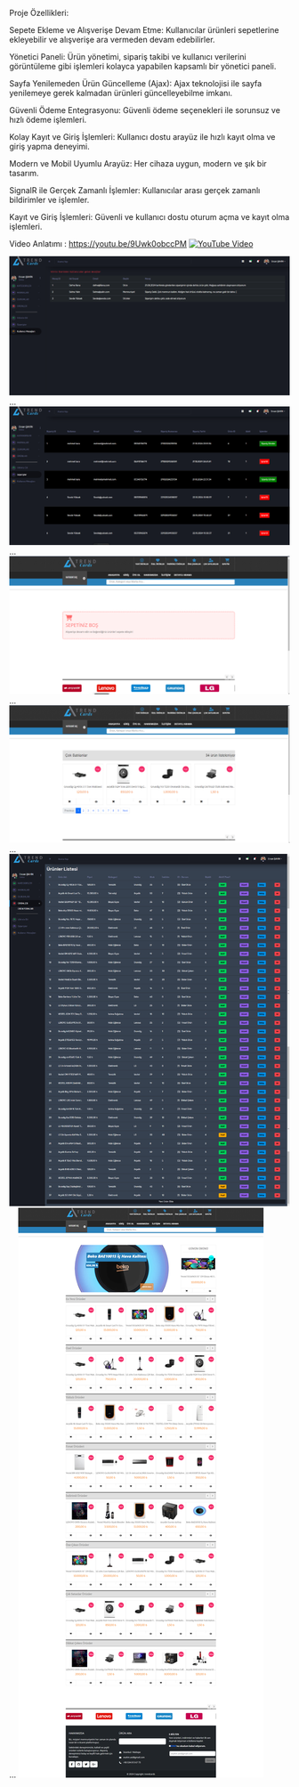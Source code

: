 Proje Özellikleri:

Sepete Ekleme ve Alışverişe Devam Etme: Kullanıcılar ürünleri sepetlerine ekleyebilir ve alışverişe ara vermeden devam edebilirler.

Yönetici Paneli: Ürün yönetimi, sipariş takibi ve kullanıcı verilerini görüntüleme gibi işlemleri kolayca yapabilen kapsamlı bir yönetici paneli.

Sayfa Yenilemeden Ürün Güncelleme (Ajax): Ajax teknolojisi ile sayfa yenilemeye gerek kalmadan ürünleri güncelleyebilme imkanı.

Güvenli Ödeme Entegrasyonu: Güvenli ödeme seçenekleri ile sorunsuz ve hızlı ödeme işlemleri.

Kolay Kayıt ve Giriş İşlemleri: Kullanıcı dostu arayüz ile hızlı kayıt olma ve giriş yapma deneyimi.

Modern ve Mobil Uyumlu Arayüz: Her cihaza uygun, modern ve şık bir tasarım.

SignalR ile Gerçek Zamanlı İşlemler: Kullanıcılar arası gerçek zamanlı bildirimler ve işlemler.

Kayıt ve Giriş İşlemleri: Güvenli ve kullanıcı dostu oturum açma ve kayıt olma işlemleri.

Video Anlatımı : https://youtu.be/9Uwk0obccPM
[![YouTube Video](https://img.youtube.com/vi/9Uwk0obccPM/0.jpg)](https://www.youtube.com/watch?v=9Uwk0obccPM)



![Ekran Görüntüsü](https://github.com/ercansahin16/e-commerce-X/blob/main/img/Ekran%20g%C3%B6r%C3%BCnt%C3%BCs%C3%BC%202024-10-22%20153916.png?raw=true)
...
![Ekran Görüntüsü](https://github.com/ercansahin16/e-commerce-X/blob/main/img/Ekran%20g%C3%B6r%C3%BCnt%C3%BCs%C3%BC%202024-10-22%20153937.png?raw=true)
...
![Ekran Görüntüsü](https://github.com/ercansahin16/e-commerce-X/blob/main/img/Ekran%20g%C3%B6r%C3%BCnt%C3%BCs%C3%BC%202024-10-22%20154045.png?raw=true)
...
![Ekran Görüntüsü](https://github.com/ercansahin16/e-commerce-X/blob/main/img/Ekran%20g%C3%B6r%C3%BCnt%C3%BCs%C3%BC%202024-10-22%20154123.png?raw=true)
...
![Ekran Görüntüsü](https://github.com/ercansahin16/e-commerce-X/blob/main/img/modified_image%20(1).png?raw=true)
...
![Ekran Görüntüsü](https://github.com/ercansahin16/e-commerce-X/blob/main/img/modified_image.png?raw=true)
